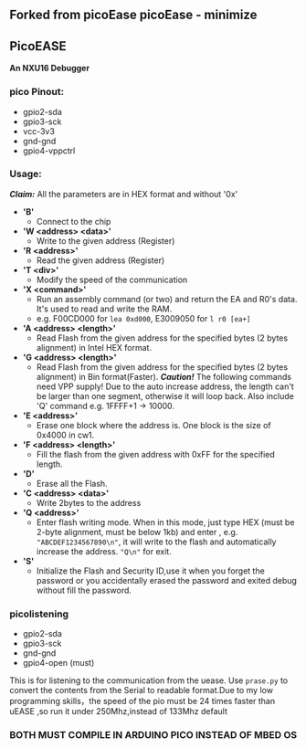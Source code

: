 Forked from **picoEase**
picoEase - minimize
---

## PicoEASE
**An NXU16 Debugger**

### pico Pinout:
- gpio2-sda
- gpio3-sck
- vcc-3v3
- gnd-gnd
- gpio4-vppctrl

### Usage:
***Claim:*** All the parameters are in HEX format and without '0x'
- **'B'**
  - Connect to the chip
- **'W \<address\> \<data\>'**
  - Write to the given address (Register)
- **'R \<address\>'**
  - Read the given address (Register)
- **'T \<div\>'**
  - Modify the speed of the communication
- **'X \<command\>'**
  - Run an assembly command (or two) and return the EA and R0's data. It's used to read and write the RAM.
  - e.g. F00CD000 for `lea 0xd000`, E3009050 for `l r0 [ea+]`
- **'A \<address\> \<length\>'**
  - Read Flash from the given address for the specified bytes (2 bytes alignment) in Intel HEX format.
- **'G \<address\> \<length\>'**
  - Read Flash from the given address for the specified bytes (2 bytes alignment) in Bin format(Faster).
***Caution!*** The following commands need VPP supply! Due to the auto increase address, the length can't be larger than one segment, otherwise it will loop back. Also include 'Q' command e.g. 1FFFF+1 -> 10000.
- **'E \<address\>'**
  - Erase one block where the address is. One block is the size of 0x4000 in cw1.
- **'F \<address\> \<length\>'**
  - Fill the flash from the given address with 0xFF for the specified length.
- **'D'**
  - Erase all the Flash.
- **'C \<address\> \<data\>'**
  - Write 2bytes to the address
- **'Q \<address\>'**
  - Enter flash writing mode. When in this mode, just type HEX (must be 2-byte alignment, must be below 1kb) and enter , e.g. `"ABCDEF1234567890\n"`, it will write to the flash and automatically increase the address. `"Q\n"` for exit.
- **'S'**
  - Initialize the Flash and Security ID,use it when you forget the password or you accidentally erased the password and exited debug without fill the password.
### picolistening
- gpio2-sda
- gpio3-sck
- gnd-gnd
- gpio4-open (must)

This is for listening to the communication from the uease. Use `prase.py` to convert the contents from the Serial to readable format.Due to my low programming skills，the speed of the pio must be 24 times faster than uEASE ,so run it under 250Mhz,instead of 133Mhz default

### **BOTH MUST COMPILE IN ARDUINO PICO INSTEAD OF MBED OS**
